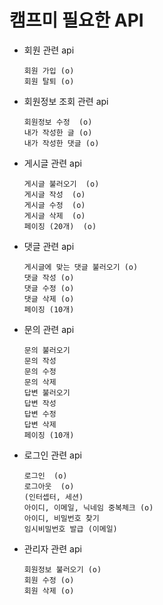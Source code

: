 # 캠프미 필요한 API

- 회원 관련 api

      회원 가입 (o)
      회원 탈퇴 (o)

- 회원정보 조회 관련 api

      회원정보 수정  (o)
      내가 작성한 글 (o)
      내가 작성한 댓글 (o)


- 게시글 관련 api

      게시글 불러오기  (o)
      게시글 작성  (o)
      게시글 수정  (o)
      게시글 삭제  (o)
      페이징 (20개)  (o)

      


- 댓글 관련 api
      
      게시글에 맞는 댓글 불러오기 (o)
      댓글 작성 (o)
      댓글 수정 (o)
      댓글 삭제 (o)
      페이징 (10개)

- 문의 관련 api
      
      문의 불러오기
      문의 작성
      문의 수정
      문의 삭제
      답변 불러오기
      답변 작성
      답변 수정
      답변 삭제
      페이징 (10개)

      
- 로그인 관련 api

      로그인  (o)
      로그아웃  (o)
      (인터셉터, 세션)
      아이디, 이메일, 닉네임 중복체크 (o)
      아이디, 비밀번호 찾기
      임시비밀번호 발급 (이메일)

- 관리자 관련 api

      회원정보 불러오기 (o)
      회원 수정 (o)
      회원 삭제 (o)

